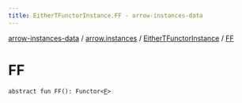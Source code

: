 ```yaml
---
title: EitherTFunctorInstance.FF - arrow-instances-data
---
```


[arrow-instances-data](../../index.html) / [arrow.instances](../index.html) / [EitherTFunctorInstance](index.html) / [FF](./-f-f.html)

# FF

`abstract fun FF(): Functor<`[`F`](index.html#F)`>`